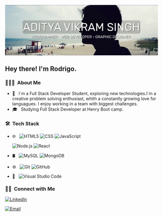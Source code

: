 <img src="https://raw.githubusercontent.com/AVS1508/AVS1508/master/assets/Aditya%20Vikram%20Singh%20Banner.png">

<h2> Hey there! I'm Rodrigo.</h2>

<h3> 👨🏻‍💻 &nbsp;About Me </h3>

- 🤔 &nbsp; I´m a Full Stack Developer Student, exploring new technologies.I´m a creative problem solving enthusiast, whith a constantly growing love for languagues. I enjoy working in a team with biggest challenges.
- 🎓 &nbsp; Studying Full Stack Developer at Henry Boot camp.



<h3> 🛠 &nbsp;Tech Stack</h3>


- 🌐 &nbsp;
  ![HTML5](https://img.shields.io/badge/-HTML5-333333?style=flat&logo=HTML5)
  ![CSS](https://img.shields.io/badge/-CSS-333333?style=flat&logo=CSS3&logoColor=1572B6)
  ![JavaScript](https://img.shields.io/badge/-JavaScript-333333?style=flat&logo=javascript)

  ![Node.js](https://img.shields.io/badge/-Node.js-333333?style=flat&logo=node.js)
  ![React](https://img.shields.io/badge/-React-333333?style=flat&logo=react)
- 🛢 &nbsp;
  ![MySQL](https://img.shields.io/badge/-MySQL-333333?style=flat&logo=mysql)
  ![MongoDB](https://img.shields.io/badge/-MongoDB-333333?style=flat&logo=mongodb)
- ⚙️ &nbsp;
  ![Git](https://img.shields.io/badge/-Git-333333?style=flat&logo=git)
  ![GitHub](https://img.shields.io/badge/-GitHub-333333?style=flat&logo=github)
- 🔧 &nbsp;
  ![Visual Studio Code](https://img.shields.io/badge/-Visual%20Studio%20Code-333333?style=flat&logo=visual-studio-code&logoColor=007ACC)
  <br/>
<h3> 🤝🏻 &nbsp;Connect with Me </h3>

<p align="center">

<a href="https://www.linkedin.com/in/rodrigo-guevara-civit-43713599/"><img alt="LinkedIn" src="https://img.shields.io/badge/LinkedIn-Rodrigo%20Guevara%20Civit-blue?style=flat-square&logo=linkedin"></a>

<a href="mailto:rgcivitt@gmail.com"><img alt="Email" src="https://img.shields.io/badge/Email-rgcivitt@gmail.com-blue?style=flat-square&logo=gmail"></a>
</p>


